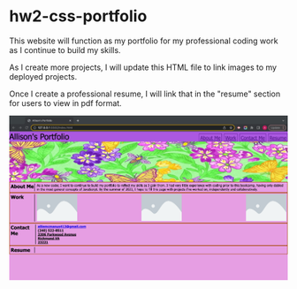 # hw2-css-portfolio

This website will function as my portfolio for my professional coding work as I continue to build my skills. 

As I create more projects, I will update this HTML file to link images to my deployed projects. 

Once I create a professional resume, I will link that in the "resume" section for users to view in pdf format. 




![webpage mockup, includes header and nav bar, banner image, and 4 sections: about me, work, contact me, and a link to my resume](assets/images/markup.jpg)


